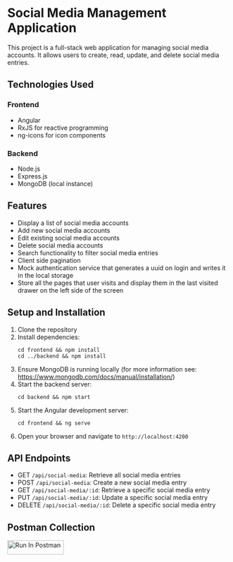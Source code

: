 # Social Media Management Application

This project is a full-stack web application for managing social media accounts. It allows users to create, read, update, and delete social media entries.

## Technologies Used

### Frontend

- Angular
- RxJS for reactive programming
- ng-icons for icon components

### Backend

- Node.js
- Express.js
- MongoDB (local instance)

## Features

- Display a list of social media accounts
- Add new social media accounts
- Edit existing social media accounts
- Delete social media accounts
- Search functionality to filter social media entries
- Client side pagination
- Mock authentication service that generates a uuid on login and writes it in the local storage
- Store all the pages that user visits and display them in the last visited drawer on the left side of the screen

## Setup and Installation

1. Clone the repository
2. Install dependencies:
   ```
   cd frontend && npm install
   cd ../backend && npm install
   ```
3. Ensure MongoDB is running locally (for more information see: https://www.mongodb.com/docs/manual/installation/)
4. Start the backend server:
   ```
   cd backend && npm start
   ```
5. Start the Angular development server:
   ```
   cd frontend && ng serve
   ```
6. Open your browser and navigate to `http://localhost:4200`

## API Endpoints

- GET `/api/social-media`: Retrieve all social media entries
- POST `/api/social-media`: Create a new social media entry
- GET `/api/social-media/:id`: Retrieve a specific social media entry
- PUT `/api/social-media/:id`: Update a specific social media entry
- DELETE `/api/social-media/:id`: Delete a specific social media entry

## Postman Collection

[<img src="https://run.pstmn.io/button.svg" alt="Run In Postman" style="width: 128px; height: 32px;">](https://god.gw.postman.com/run-collection/27552449-2bc82366-801b-4ab2-b904-83bd932e1834?action=collection%2Ffork&source=rip_markdown&collection-url=entityId%3D27552449-2bc82366-801b-4ab2-b904-83bd932e1834%26entityType%3Dcollection%26workspaceId%3D019904ba-fa84-42bc-99ec-2266f0a6d4df)
